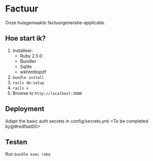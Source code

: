 # Factuur
Onze huisgemaakte factuurgeneratie-applicatie.

## Hoe start ik?

1. Installeer:
    - Ruby 2.5.0
    - Bundler
    - Sqlite
    - wkhtmltopdf
2. `bundle install`
4. `rails db:setup`
5. `rails s`
6. Browse to `http://localhost:3000`

## Deployment
Adapt the basic auth secrets in config/secrets.yml
<To be completed by@#redfast00>

## Testen
Run `bundle exec rake`


